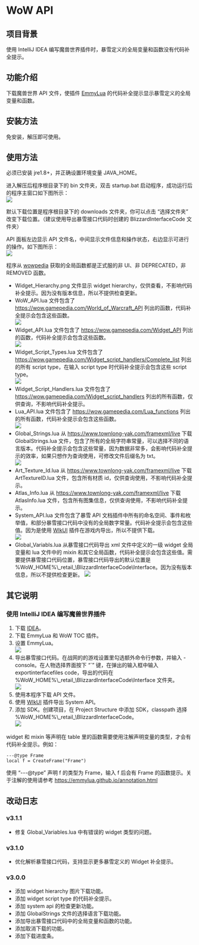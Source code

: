 # WoW API
## 项目背景
使用 IntelliJ IDEA 编写魔兽世界插件时，暴雪定义的全局变量和函数没有代码补全提示。

## 功能介绍
下载魔兽世界 API 文件，使插件 [EmmyLua](https://plugins.jetbrains.com/plugin/9768-emmylua/) 的代码补全提示显示暴雪定义的全局变量和函数。

## 安装方法
免安装，解压即可使用。

## 使用方法
必须已安装 jre1.8+，并正确设置环境变量 JAVA_HOME。

进入解压后程序根目录下的 bin 文件夹，双击 startup.bat 启动程序，成功运行后的程序主窗口如下图所示：  
![](https://github.com/czy211/picture-library/blob/master/resources/wow-api/Main%20Window.png)

默认下载位置是程序根目录下的 downloads 文件夹，你可以点击 “选择文件夹” 改变下载位置。（建议使用导出暴雪接口代码时创建的 BlizzardInterfaceCode 文件夹）

API 面板左边显示 API 文件名，中间显示文件信息和操作状态，右边显示可进行的操作。如下图所示：  
![](https://github.com/czy211/picture-library/blob/master/resources/wow-api/Download.png)

程序从 [wowpedia](https://wow.gamepedia.com/) 获取的全局函数都是正式服的非 UI、非 DEPRECATED，非 REMOVED 函数。
- Widget_Hierarchy.png 文件显示 widget hierarchy，仅供查看，不影响代码补全提示。因为没有版本信息，所以不提供检查更新。
- WoW_API.lua 文件包含了 <https://wow.gamepedia.com/World_of_Warcraft_API> 列出的函数，代码补全提示会包含这些函数。  
![](https://github.com/czy211/picture-library/blob/master/resources/wow-api/WoW%20API.png)
- Widget_API.lua 文件包含了 <https://wow.gamepedia.com/Widget_API> 列出的函数，代码补全提示会包含这些函数。  
![](https://github.com/czy211/picture-library/blob/master/resources/wow-api/Widget%20API.png)
- Widget_Script_Types.lua 文件包含了 <https://wow.gamepedia.com/Widget_script_handlers/Complete_list> 列出的所有 script type，在输入 script type 时代码补全提示会包含这些 script type。  
![](https://github.com/czy211/picture-library/blob/master/resources/wow-api/Script%20Type.png)
- Widget_Script_Handlers.lua 文件包含了 <https://wow.gamepedia.com/Widget_script_handlers> 列出的所有函数，仅供查询，不影响代码补全提示。
- Lua_API.lua 文件包含了 <https://wow.gamepedia.com/Lua_functions> 列出的所有函数，代码补全提示会包含这些函数。  
![](https://github.com/czy211/picture-library/blob/master/resources/wow-api/Lua%20API.png)
- Global_Strings.lua 从 <https://www.townlong-yak.com/framexml/live> 下载 GlobalStrings.lua 文件，包含了所有的全局字符串常量，可以选择不同的语言版本。代码补全提示会包含这些常量，因为数据非常多，会影响代码补全提示的效率，如果只想作为查询使用，可修改文件后缀名为 txt。  
![](https://github.com/czy211/picture-library/blob/master/resources/wow-api/Global%20Strings.png)
- Art_Texture_Id.lua 从 <https://www.townlong-yak.com/framexml/live> 下载 ArtTextureID.lua 文件，包含所有材质 id，仅供查询使用，不影响代码补全提示。
- Atlas_Info.lua 从 <https://www.townlong-yak.com/framexml/live> 下载 AtlasInfo.lua 文件，包含所有图集信息，仅供查询使用，不影响代码补全提示。
- System_API.lua 文件包含了暴雪 API 文档插件中所有的命名空间、事件和枚举值，和部分暴雪接口代码中没有的全局数字常量。代码补全提示会包含这些值。因为是使用 [WlkUI](https://github.com/czy211/wlk-ui) 插件在游戏内导出，所以不提供下载。  
![](https://github.com/czy211/picture-library/blob/master/resources/wow-api/System%20API.png)
- Global_Variabls.lua 从暴雪接口代码导出 xml 文件中定义的一级 widget 全局变量和 lua 文件中的 mixin 和其它全局函数，代码补全提示会包含这些值。需要提供暴雪接口代码位置，暴雪接口代码导出的默认位置是 %WoW_HOME%\\_retail\_\BlizzardInterfaceCode\Interface。因为没有版本信息，所以不提供检查更新。 
![](https://github.com/czy211/picture-library/blob/master/resources/wow-api/Global%20Variables.png)

## 其它说明
### 使用 IntelliJ IDEA 编写魔兽世界插件
1. 下载 [IDEA](https://www.jetbrains.com/idea/)。
2. 下载 EmmyLua 和 WoW TOC 插件。
3. 设置 EmmyLua。  
![](https://github.com/czy211/picture-library/blob/master/resources/wow-api/EmmyLua%20Setting.png)
4. 导出暴雪接口代码。在战网的的游戏设置里勾选额外命令行参数，并输入 -console。在人物选择界面按下 “\`” 键，在弹出的输入框中输入 exportinterfacefiles code，导出的代码在 %WoW_HOME%\\_retail\_\BlizzardInterfaceCode\Interface 文件夹。  
![](https://github.com/czy211/picture-library/blob/master/resources/wow-api/Console.png)
5. 使用本程序下载 API 文件。
6. 使用 [WlkUI](https://github.com/czy211/wlk-ui) 插件导出 System API。
7. 添加 SDK。创建项目，在 Project Structure 中添加 SDK，classpath 选择 %WoW_HOME%\\_retail\_\BlizzardInterfaceCode。  
![](https://github.com/czy211/picture-library/blob/master/resources/wow-api/SDK.png)

widget 和 mixin 等声明在 table 里的函数需要使用注解声明变量的类型，才会有代码补全提示。例如：
```
---@type Frame
local f = CreateFrame("Frame")
```
使用 “---@type” 声明 f 的类型为 Frame，输入 f 后会有 Frame 的函数提示。关于注解的使用请参考 <https://emmylua.github.io/annotation.html>

## 改动日志
### v3.1.1
- 修复 Global_Variables.lua 中有错误的 widget 类型的问题。
### v3.1.0
- 优化解析暴雪接口代码，支持显示更多暴雪定义的 Widget 补全提示。
### v3.0.0
- 添加 widget hierarchy 图片下载功能。
- 添加 widget script type 的代码补全提示。
- 添加 system api 的检查更新功能。
- 添加 GlobalStrings 文件的选择语言下载功能。
- 添加导出暴雪接口代码中的全局变量和函数的功能。
- 添加取消下载的功能。
- 添加下载进度条。

